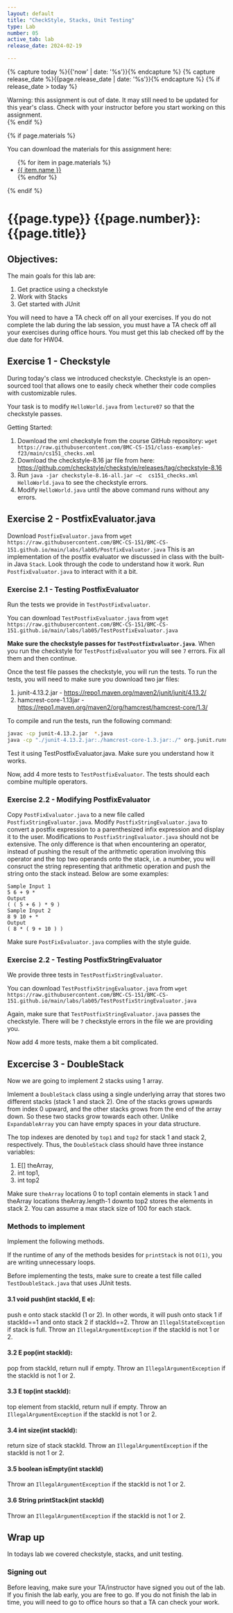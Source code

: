 ```yaml
---
layout: default
title: "CheckStyle, Stacks, Unit Testing"
type: Lab
number: 05
active_tab: lab
release_date: 2024-02-19

---
```


<!-- Check whether the assignment is ready to release -->
{% capture today %}{{'now' | date: '%s'}}{% endcapture %}
{% capture release_date %}{{page.release_date | date: '%s'}}{% endcapture %}
{% if release_date > today %} 
<div class="alert alert-danger">
Warning: this assignment is out of date.  It may still need to be updated for this year's class.  Check with your instructor before you start working on this assignment.
</div>
{% endif %}
<!-- End of check whether the assignment is up to date -->


<!-- Check whether the assignment is up to date -->
<!--{% capture this_year %}{{'now' | date: '%Y'}}{% endcapture %}
{% capture due_year %}{{page.due_date | date: '%Y'}}{% endcapture %}
{% if this_year != due_year %} 
<div class="alert alert-danger">
Warning: this assignment is out of date.  It may still need to be updated for this year's class.  Check with your instructor before you start working on this assignment.
</div>
{% endif %}-->
<!-- End of check whether the assignment is up to date -->



{% if page.materials %}
<div class="alert alert-info">
You can download the materials for this assignment here:
<ul>
{% for item in page.materials %}
<li><a href="{{item.url}}">{{ item.name }}</a></li>
{% endfor %}
</ul>

</div>
{% endif %}





{{page.type}} {{page.number}}: {{page.title}}
=============================================================


## Objectives:

The main goals for this lab are:
1. Get practice using a checkstyle
1. Work with Stacks
1. Get started with JUnit

You will need to have a TA check off on all your exercises.
If you do not complete the lab during the lab session, you
must have a TA check off all your exercises during office hours.
You must get this lab checked off by the due date for HW04.

## Exercise 1 - Checkstyle

During today's class we introduced checkstyle. Checkstyle is an open-sourced tool that 
allows one to easily check whether their code complies with customizable rules.

Your task is to modify `HelloWorld.java` from `lecture07` so that the checkstyle passes.

Getting Started:
1. Download the xml checkstyle from the course GitHub repository: ```wget https://raw.githubusercontent.com/BMC-CS-151/class-examples-f23/main/cs151_checks.xml```
2. Download the checkstyle-8.16 jar file from here: https://github.com/checkstyle/checkstyle/releases/tag/checkstyle-8.16 
3. Run 
	```java -jar checkstyle-8.16-all.jar –c  cs151_checks.xml HelloWorld.java```
to see the checkstyle errors.
4. Modify `HelloWorld.java` until the above command runs without any errors.

## Exercise 2 - PostfixEvaluator.java

Download `PostfixEvaluator.java` from 
`wget https://raw.githubusercontent.com/BMC-CS-151/BMC-CS-151.github.io/main/labs/lab05/PostfixEvaluator.java`
This is an implementation of the postfix evaluator we discussed in class with the built-in Java `Stack`.
Look through the code to understand how it work. Run `PostfixEvaluator.java` to interact with it a bit.

### Exercise 2.1 - Testing PostfixEvaluator
Run the tests we provide in `TestPostFixEvaluator`.

You can download `TestPostfixEvaluator.java` from 
`wget https://raw.githubusercontent.com/BMC-CS-151/BMC-CS-151.github.io/main/labs/lab05/TestPostfixEvaluator.java`

**Make sure the checkstyle passes for `TestPostfixEvaluator.java`**.
When you run the checkstyle for `TestPostfixEvaluator` you will see `7` errors. Fix all them
and then continue.

Once the test file passes the checkstyle, you will run the tests. To run the tests,
you will need to make sure you download two jar files:
1. junit-4.13.2.jar - https://repo1.maven.org/maven2/junit/junit/4.13.2/
1. hamcrest-core-1.13jar - https://repo1.maven.org/maven2/org/hamcrest/hamcrest-core/1.3/

To compile and run the tests, run the following command:

```bash
javac -cp junit-4.13.2.jar  *.java
java -cp "./junit-4.13.2.jar:./hamcrest-core-1.3.jar:./" org.junit.runner.JUnitCore TestPostfixEvaluator
```

Test it using TestPostfixEvaluator.java. Make sure you understand how it works.

Now, add 4 more tests to `TestPostfixEvaluator`. The tests should each combine multiple operators.

### Exercise 2.2 - Modifying PostfixEvaluator

Copy `PostFixEvaluator.java` to a new file called `PostfixStringEvaluator.java`.
Modify `PostfixStringEvaluator.java` to convert a postfix expression to a parenthesized infix 
expression and display it to the user. Modifications to `PostfixStringEvaluator.java` should not be
extensive. The only difference is that when encountering an operator, instead of pushing the
result of the arithmetic operation involving this operator and the top two operands onto the
stack, i.e. a number, you will consruct the string representing that arithmetic operation and
push the string onto the stack instead. Below are some examples:

```
Sample Input 1
5 6 + 9 *
Output
( ( 5 + 6 ) * 9 )
Sample Input 2
8 9 10 + *
Output
( 8 * ( 9 + 10 ) )
```

Make sure `PostFixEvaluator.java` complies with the style guide.

### Exercise 2.2 - Testing PostfixStringEvaluator
We provide three tests in `TestPostfixStringEvaluator`. 

You can download `TestPostfixStringEvaluator.java` from 
`wget https://raw.githubusercontent.com/BMC-CS-151/BMC-CS-151.github.io/main/labs/lab05/TestPostfixStringEvaluator.java`

Again, make sure that `TestPostfixStringEvaluator.java` passes the checkstyle.
There will be `7` checkstyle errors in the file we are providing you.

Now add 4 more tests, make them a bit complicated.

## Excercise 3 - DoubleStack

Now we are going to implement 2 stacks using 1 array.

Imlement a `DoubleStack` class using a single underlying array 
that stores two different stacks (stack 1 and stack 2).
One of the stacks grows upwards
from index 0 upward, and the other stacks grows from the end of the array down. So these two stacks
grow towards each other. Unlike `ExpandableArray` you can have empty spaces in your data structure.

The top indexes are denoted by `top1` and `top2` for stack 1 and
stack 2, respectively. Thus, the `DoubleStack` class should have three instance variables: 

1. E[] theArray, 
1. int top1,
1. int top2

Make sure `theArray` locations 0 to top1 contain elements in stack 1 and theArray locations
theArray.length-1 downto top2 stores the elements in stack 2. You can assume a max stack size of 100 for each stack.

### Methods to implement

Implement the following methods.

If the runtime of any of the methods besides for `printStack` is not
`O(1)`, you are writing unnecessary loops.

Before implementing the tests, make sure to create a test fille called `TestDoubleStack.java`
that uses JUnit tests.

#### 3.1 void push(int stackId, E e): 
push e onto stack stackId (1 or 2). In other words, it
will push onto stack 1 if stackId==1 and onto stack 2 if stackId==2. Throw an
`IllegalStateException` if stack is full. Throw an `IllegalArgumentException` if the stackId is not 1 or 2. 

#### 3.2 E pop(int stackId): 
pop from stackId, return null if empty. Throw an `IllegalArgumentException` if the stackId is not 1 or 2. 

#### 3.3 E top(int stackId): 
top element from stackId, return null if empty. Throw an `IllegalArgumentException` if the stackId is not 1 or 2. 


#### 3.4  int size(int stackId): 
return size of stack stackId. Throw an `IllegalArgumentException` if the stackId is not 1 or 2. 

#### 3.5  boolean isEmpty(int stackId) 
Throw an `IllegalArgumentException` if the stackId is not 1 or 2. 

#### 3.6  String printStack(int stackId)
Throw an `IllegalArgumentException` if the stackId is not 1 or 2. 

## Wrap up

In todays lab we covered checkstyle, stacks, and unit testing.

### Signing out
Before leaving, make sure your TA/instructor have signed you out of the lab. If you finish the lab early, you are free to go.
If you do not finish the lab in time, you will need to go to office hours so
that a TA can check your work.


